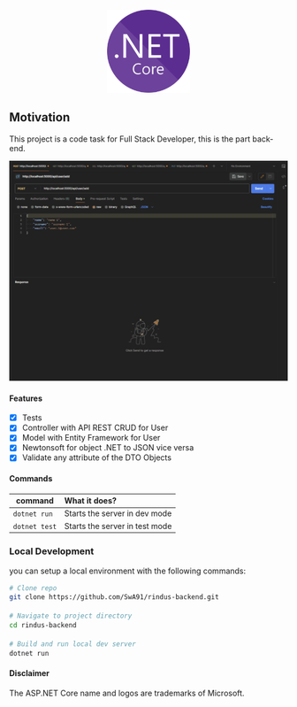 <p align="center">
    <img src="preview/net-core.png" width="150">
</p>

## Motivation

This project is a code task for Full Stack Developer, this is the part back-end.

<p>
  <img alt="Preview" src="preview/preview.gif">
</p>

#### Features

- [x] Tests
- [x] Controller with API REST CRUD for User
- [x] Model with Entity Framework for User
- [x] Newtonsoft for object .NET to JSON vice versa
- [x] Validate any attribute of the DTO Objects

#### Commands

| command                   | What it does?                                 |
| ------------------------- | :-------------------------------------------- |
| `dotnet run`              | Starts the server in dev mode                 |
| `dotnet test`             | Starts the server in test mode                |

### Local Development

you can setup a local environment with the following commands:

```bash
# Clone repo
git clone https://github.com/SwA91/rindus-backend.git

# Navigate to project directory
cd rindus-backend

# Build and run local dev server
dotnet run
```

#### Disclaimer

The ASP.NET Core name and logos are trademarks of Microsoft.
